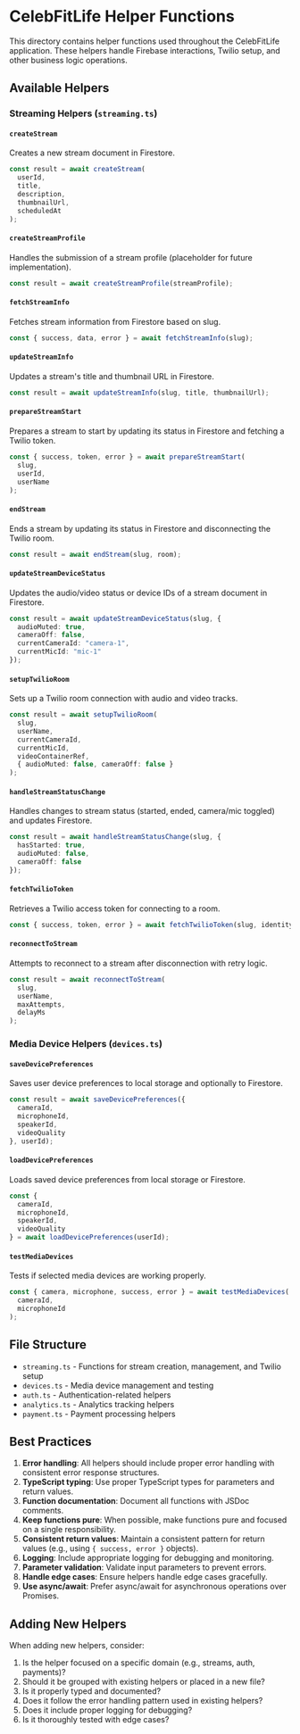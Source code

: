 # CelebFitLife Helper Functions

This directory contains helper functions used throughout the CelebFitLife application. These helpers handle Firebase interactions, Twilio setup, and other business logic operations.

## Available Helpers

### Streaming Helpers (`streaming.ts`)

#### `createStream`
Creates a new stream document in Firestore.
```typescript
const result = await createStream(
  userId,
  title,
  description,
  thumbnailUrl,
  scheduledAt
);
```

#### `createStreamProfile`
Handles the submission of a stream profile (placeholder for future implementation).
```typescript
const result = await createStreamProfile(streamProfile);
```

#### `fetchStreamInfo`
Fetches stream information from Firestore based on slug.
```typescript
const { success, data, error } = await fetchStreamInfo(slug);
```

#### `updateStreamInfo`
Updates a stream's title and thumbnail URL in Firestore.
```typescript
const result = await updateStreamInfo(slug, title, thumbnailUrl);
```

#### `prepareStreamStart`
Prepares a stream to start by updating its status in Firestore and fetching a Twilio token.
```typescript
const { success, token, error } = await prepareStreamStart(
  slug,
  userId,
  userName
);
```

#### `endStream`
Ends a stream by updating its status in Firestore and disconnecting the Twilio room.
```typescript
const result = await endStream(slug, room);
```

#### `updateStreamDeviceStatus`
Updates the audio/video status or device IDs of a stream document in Firestore.
```typescript
const result = await updateStreamDeviceStatus(slug, {
  audioMuted: true,
  cameraOff: false,
  currentCameraId: "camera-1",
  currentMicId: "mic-1"
});
```

#### `setupTwilioRoom`
Sets up a Twilio room connection with audio and video tracks.
```typescript
const result = await setupTwilioRoom(
  slug,
  userName,
  currentCameraId,
  currentMicId,
  videoContainerRef,
  { audioMuted: false, cameraOff: false }
);
```

#### `handleStreamStatusChange`
Handles changes to stream status (started, ended, camera/mic toggled) and updates Firestore.
```typescript
const result = await handleStreamStatusChange(slug, {
  hasStarted: true,
  audioMuted: false,
  cameraOff: false
});
```

#### `fetchTwilioToken`
Retrieves a Twilio access token for connecting to a room.
```typescript
const { success, token, error } = await fetchTwilioToken(slug, identity);
```

#### `reconnectToStream`
Attempts to reconnect to a stream after disconnection with retry logic.
```typescript
const result = await reconnectToStream(
  slug, 
  userName, 
  maxAttempts, 
  delayMs
);
```

### Media Device Helpers (`devices.ts`)

#### `saveDevicePreferences`
Saves user device preferences to local storage and optionally to Firestore.
```typescript
const result = await saveDevicePreferences({
  cameraId,
  microphoneId,
  speakerId,
  videoQuality
}, userId);
```

#### `loadDevicePreferences`
Loads saved device preferences from local storage or Firestore.
```typescript
const { 
  cameraId, 
  microphoneId, 
  speakerId,
  videoQuality
} = await loadDevicePreferences(userId);
```

#### `testMediaDevices`
Tests if selected media devices are working properly.
```typescript
const { camera, microphone, success, error } = await testMediaDevices(
  cameraId,
  microphoneId
);
```

## File Structure

- `streaming.ts` - Functions for stream creation, management, and Twilio setup
- `devices.ts` - Media device management and testing
- `auth.ts` - Authentication-related helpers
- `analytics.ts` - Analytics tracking helpers
- `payment.ts` - Payment processing helpers

## Best Practices

1. **Error handling**: All helpers should include proper error handling with consistent error response structures.
2. **TypeScript typing**: Use proper TypeScript types for parameters and return values.
3. **Function documentation**: Document all functions with JSDoc comments.
4. **Keep functions pure**: When possible, make functions pure and focused on a single responsibility.
5. **Consistent return values**: Maintain a consistent pattern for return values (e.g., using `{ success, error }` objects).
6. **Logging**: Include appropriate logging for debugging and monitoring.
7. **Parameter validation**: Validate input parameters to prevent errors.
8. **Handle edge cases**: Ensure helpers handle edge cases gracefully.
9. **Use async/await**: Prefer async/await for asynchronous operations over Promises.

## Adding New Helpers

When adding new helpers, consider:
1. Is the helper focused on a specific domain (e.g., streams, auth, payments)?
2. Should it be grouped with existing helpers or placed in a new file?
3. Is it properly typed and documented?
4. Does it follow the error handling pattern used in existing helpers?
5. Does it include proper logging for debugging?
6. Is it thoroughly tested with edge cases? 